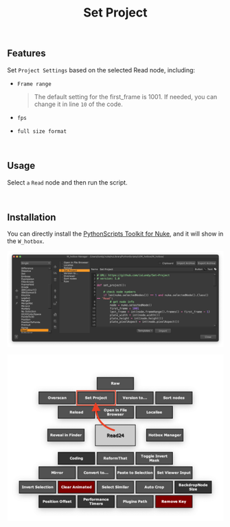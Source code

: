 <h1 align='center'>
  Set Project
</h1>

<br />

## Features

Set `Project Settings` based on the selected Read node, including:

- `Frame range`

    > The default setting for the first_frame is 1001. If needed, you can change it in line `10` of the code.
- `fps`
- `full size format`

<br />

## Usage

Select `a` `Read` node and then run the script.

<br />

## Installation

You can directly install the [PythonScripts Toolkit for Nuke](https://github.com/isLundy/Nuke-PythonScripts-Toolkit.git), and it will show in the `W_hotbox`.

![usage 01](./images/usage_01.png)

![usage 02](./images/usage_02.png)
